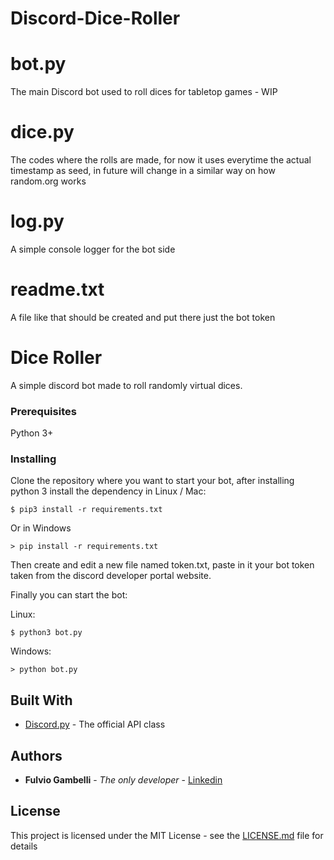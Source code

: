 # Discord-Dice-Roller

# bot.py
The main Discord bot used to roll dices for tabletop games - WIP

# dice.py
The codes where the rolls are made, for now it uses everytime the actual timestamp as seed, in future will change in a similar way on how random.org works

# log.py
A simple console logger for the bot side

# readme.txt
A file like that should be created and put there just the bot token



# Dice Roller

A simple discord bot made to roll randomly virtual dices.

### Prerequisites

Python 3+

### Installing

Clone the repository where you want to start your bot, after installing python 3 install the dependency in Linux / Mac:

```
$ pip3 install -r requirements.txt
```

Or in Windows

```
> pip install -r requirements.txt
```

Then create and edit a new file named token.txt, paste in it your bot token taken from the discord developer portal website.

Finally you can start the bot:

Linux:
```
$ python3 bot.py
```
Windows:
```
> python bot.py
```

## Built With

* [Discord.py](https://pypi.org/project/discord.py/) - The official API class

## Authors

* **Fulvio Gambelli** - *The only developer* - [Linkedin](https://linkedin.com/in/fulviogambelli)

## License

This project is licensed under the MIT License - see the [LICENSE.md](LICENSE.md) file for details
